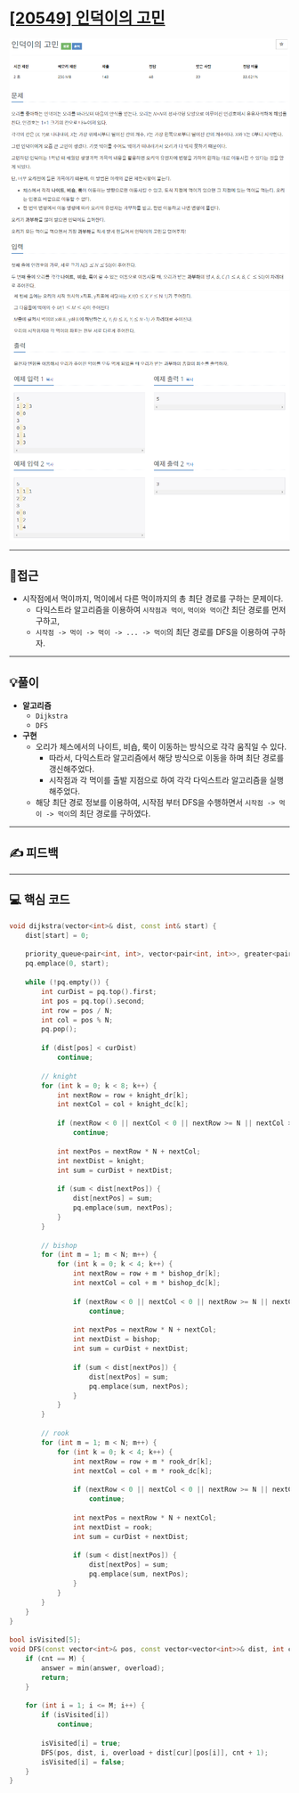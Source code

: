 # [[20549] 인덕이의 고민](https://www.acmicpc.net/problem/20549)

![](imgs/1.PNG)
![](imgs/2.PNG)
___
## 🤔접근
- 시작점에서 먹이까지, 먹이에서 다른 먹이까지의 총 최단 경로를 구하는 문제이다.
	- 다익스트라 알고리즘을 이용하여 `시작점과 먹이`, `먹이와 먹이`간 최단 경로를 먼저 구하고,
	- `시작점 -> 먹이 -> 먹이 -> ... -> 먹이`의 최단 경로를 DFS을 이용하여 구하자.
___
## 💡풀이
- <b>알고리즘</b>
	- `Dijkstra`
	- `DFS`
- <b>구현</b>
	- 오리가 체스에서의 나이트, 비숍, 룩이 이동하는 방식으로 각각 움직일 수 있다.
		- 따라서, 다익스트라 알고리즘에서 해당 방식으로 이동을 하며 최단 경로를 갱신해주었다.
		- 시작점과 각 먹이를 출발 지점으로 하여 각각 다익스트라 알고리즘을 실행해주었다.
	- 해당 최단 경로 정보를 이용하여, 시작점 부터 DFS을 수행하면서 `시작점 -> 먹이 -> 먹이`의 최단 경로를 구하였다.
___
## ✍ 피드백
___
## 💻 핵심 코드
```c++
void dijkstra(vector<int>& dist, const int& start) {
	dist[start] = 0;

	priority_queue<pair<int, int>, vector<pair<int, int>>, greater<pair<int, int>>> pq;
	pq.emplace(0, start);

	while (!pq.empty()) {
		int curDist = pq.top().first;
		int pos = pq.top().second;
		int row = pos / N;
		int col = pos % N;
		pq.pop();

		if (dist[pos] < curDist)
			continue;

		// knight
		for (int k = 0; k < 8; k++) {
			int nextRow = row + knight_dr[k];
			int nextCol = col + knight_dc[k];

			if (nextRow < 0 || nextCol < 0 || nextRow >= N || nextCol >= N)
				continue;

			int nextPos = nextRow * N + nextCol;
			int nextDist = knight;
			int sum = curDist + nextDist;

			if (sum < dist[nextPos]) {
				dist[nextPos] = sum;
				pq.emplace(sum, nextPos);
			}
		}

		// bishop
		for (int m = 1; m < N; m++) {
			for (int k = 0; k < 4; k++) {
				int nextRow = row + m * bishop_dr[k];
				int nextCol = col + m * bishop_dc[k];

				if (nextRow < 0 || nextCol < 0 || nextRow >= N || nextCol >= N)
					continue;

				int nextPos = nextRow * N + nextCol;
				int nextDist = bishop;
				int sum = curDist + nextDist;

				if (sum < dist[nextPos]) {
					dist[nextPos] = sum;
					pq.emplace(sum, nextPos);
				}
			}
		}

		// rook
		for (int m = 1; m < N; m++) {
			for (int k = 0; k < 4; k++) {
				int nextRow = row + m * rook_dr[k];
				int nextCol = col + m * rook_dc[k];

				if (nextRow < 0 || nextCol < 0 || nextRow >= N || nextCol >= N)
					continue;

				int nextPos = nextRow * N + nextCol;
				int nextDist = rook;
				int sum = curDist + nextDist;

				if (sum < dist[nextPos]) {
					dist[nextPos] = sum;
					pq.emplace(sum, nextPos);
				}
			}
		}
	}
}

bool isVisited[5];
void DFS(const vector<int>& pos, const vector<vector<int>>& dist, int cur, int overload, int cnt) {
	if (cnt == M) {
		answer = min(answer, overload);
		return;
	}

	for (int i = 1; i <= M; i++) {
		if (isVisited[i])
			continue;

		isVisited[i] = true;
		DFS(pos, dist, i, overload + dist[cur][pos[i]], cnt + 1);
		isVisited[i] = false;
	}
}
```